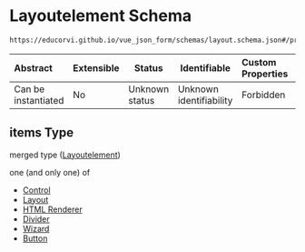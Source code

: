 # Layoutelement Schema

```txt
https://educorvi.github.io/vue_json_form/schemas/layout.schema.json#/properties/elements/items
```




| Abstract            | Extensible | Status         | Identifiable            | Custom Properties | Additional Properties | Access Restrictions | Defined In                                                                   |
| :------------------ | ---------- | -------------- | ----------------------- | :---------------- | --------------------- | ------------------- | ---------------------------------------------------------------------------- |
| Can be instantiated | No         | Unknown status | Unknown identifiability | Forbidden         | Allowed               | none                | [layout.schema.json\*](../schemas/layout.schema.json "open original schema") |

## items Type

merged type ([Layoutelement](layout-properties-elements-layoutelement.md))

one (and only one) of

-   [Control](layout-properties-elements-layoutelement-oneof-control.md "check type definition")
-   [Layout](layout-properties-elements-layoutelement-oneof-layout.md "check type definition")
-   [HTML Renderer](layout-properties-elements-layoutelement-oneof-html-renderer.md "check type definition")
-   [Divider](layout-properties-elements-layoutelement-oneof-divider.md "check type definition")
-   [Wizard](layout-properties-elements-layoutelement-oneof-wizard.md "check type definition")
-   [Button](layout-properties-elements-layoutelement-oneof-button.md "check type definition")
